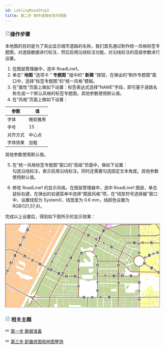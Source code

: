 ```yaml
---
id: LablingRoadStep2
title: 第二步 制作道路标签专题图
---
```

### ![](../../img/read.gif)操作步骤

本地图的目的是为了突出显示城市道路的名称，我们首先通过制作统一风格标签专题图，对道路数据进行标注，然后启用沿线标注功能，对沿线标注的高级参数进行设置。

1. 在图层管理器中，选中 RoadLine1。
2. 单击“ **地图** ”选项卡 “ **专题图** ”组中的“ **新建** ”按钮，在弹出的“制作专题图”窗口中，选择“标签专题图”的“统一风格”模板。
3. 在“属性”页面上做如下设置：标签表达式选择“NAME”字段，即可基于道路名称生成一个默认风格的标签专题图。其他参数使用默认值。
4. 在“风格”页面上做如下设置：    

参数 | 值  
---|---  
字体 | 微软雅黑  
字号 | 15  
对齐方式 | 中心点  
字体效果 | 加粗  
其他参数使用默认值。

5. 在“统一风格标签专题图”窗口的“高级”页面中，做如下设置：  
勾选沿线标注，表示启用沿线标注。同时还需要勾选固定文本角度。其他参数使用默认值。

6. 修改 RoadLine1 的显示风格。在图层管理器中，选中 RoadLine1 图层，单击鼠标右键，在弹出的右键菜单中选择“图层风格”项，在“线型符号选择器”窗口中，设置线型为 System0，线宽度为 0.6 mm，线颜色设置为 RGB(121,57,4)。 

完成以上设置后，得到如下图所示的显示效果：

![](img/RoadLabel.png)  

### ![](../../img/read.gif) 相关主题

![](../../img/smalltitle.png) [第一步 数据准备](LablingRoadStep1.htm)

![](../../img/smalltitle.png) [第三步 配置底图和地图整饰](LablingRoadStep3.htm)
